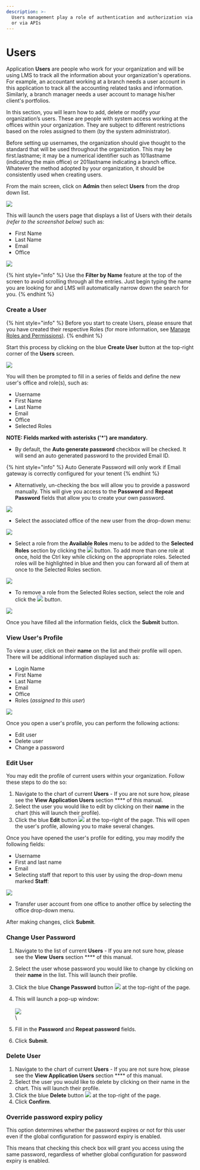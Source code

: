 ```yaml
---
description: >-
  Users management play a role of authentication and authorization via Web App
  or via APIs
---
```


# Users

Application **Users** are people who work for your organization and will be using LMS to track all the information about your organization's operations. For example, an accountant working at a branch needs a user account in this application to track all the accounting related tasks and information. Similarly, a branch manager needs a user account to manage his/her client's portfolios.

In this section, you will learn how to add, delete or modify your organization’s users. These are people with system access working at the offices within your organization. They are subject to different restrictions based on the roles assigned to them (by the system administrator).

Before setting up usernames, the organization should give thought to the standard that will be used throughout the organization. This may be first.lastname; it may be a numerical identifier such as 101lastname (indicating the main office) or 201lastname indicating a branch office.  Whatever the method adopted by your organization, it should be consistently used when creating users.

From the main screen, click on **Admin** then select **Users** from the drop down list.

![](../../.gitbook/assets/users.png)

This will launch the users page that displays a list of Users with their details _(refer to the screenshot below)_ such as:

* First Name
* Last Name
* Email
* Office

![](../../.gitbook/assets/userlist.png)

{% hint style="info" %}
Use the **Filter by Name** feature at the top of the screen to avoid scrolling through all the entries. Just begin typing the name you are looking for and LMS will automatically narrow down the search for you.
{% endhint %}

### **Create a User** <a href="#users-createauser" id="users-createauser"></a>

{% hint style="info" %}
Before you start to create Users, please ensure that you have created their respective Roles (for more information, see [Manage Roles and Permissions)](system/manage-roles-and-permissions.md).
{% endhint %}

Start this process by clicking on the blue **Create User** button at the top-right corner of the **Users** screen.

![](<../../.gitbook/assets/create user.png>)

You will then be prompted to fill in a series of fields and define the new user's office and role(s), such as:

* Username
* First Name
* Last Name
* Email
* Office
* Selected Roles

**NOTE: Fields marked with asterisks ('\*') are mandatory.**

* By default, the **Auto generate password** checkbox will be checked. It will send an auto generated password to the provided Email ID.

{% hint style="info" %}
Auto Generate Password will only work if Email gateway is correctly configured for your tenent
{% endhint %}

* Alternatively, un-checking the box will allow you to provide a password manually. This will give you access to the **Password** and **Repeat Password** fields that allow you to create your own password.

![](https://mifosforge.jira.com/wiki/download/attachments/67141740/password.png?version=1\&modificationDate=1552918763010\&cacheVersion=1\&api=v2)

* Select the associated office of the new user from the drop-down menu:

![](https://mifosforge.jira.com/wiki/download/attachments/67141740/officeSelect.png?version=1\&modificationDate=1552918895048\&cacheVersion=1\&api=v2)

* Select a role from the **Available Roles** menu to be added to the **Selected Roles**  section by clicking the ![](https://mifosforge.jira.com/wiki/download/attachments/67141740/forward.png?version=1\&modificationDate=1552919317808\&cacheVersion=1\&api=v2) button. To add more than one role at once, hold the Ctrl key while clicking on the appropriate roles. Selected roles will be highlighted in blue and then you can forward all of them at once to the Selected Roles section.

![](https://mifosforge.jira.com/wiki/download/attachments/67141740/fowardSelected.png?version=1\&modificationDate=1552920081425\&cacheVersion=1\&api=v2)

* To remove a role from the Selected Roles section, select the role and click the ![](https://mifosforge.jira.com/wiki/download/attachments/67141740/reverse.png?version=1\&modificationDate=1552919565391\&cacheVersion=1\&api=v2) button.

![](https://mifosforge.jira.com/wiki/download/attachments/67141740/reverseSelected.png?version=1\&modificationDate=1552920324066\&cacheVersion=1\&api=v2)

Once you have filled all the information fields, click the **Submit** button.

### **View User's Profile** <a href="#users-viewusersprofile" id="users-viewusersprofile"></a>

&#x20;To view a user, click on their **name** on the list and their profile will open. There will be additional information displayed such as:

* Login Name
* First Name
* Last Name
* Email
* Office
* Roles (_assigned to this user_)

![](../../.gitbook/assets/viewuser.png)

Once you open a user's profile, you can perform the following actions:

* Edit user
* Delete user
* Change a password

### **Edit User** <a href="#users-edituser" id="users-edituser"></a>

You may edit the profile of current users within your organization. Follow these steps to do the so:

1. Navigate to the chart of current **Users** - If you are not sure how, please see the **View Application Users** section **** of this manual.
2. Select the user you would like to edit by clicking on their **name** in the chart (this will launch their profile).
3. Click the blue **Edit** button ![](https://mifosforge.jira.com/wiki/download/attachments/67141740/useredit2.png?version=1\&modificationDate=1402359825419\&cacheVersion=1\&api=v2) at the top-right of the page. This will open the user's profile, allowing you to make several changes.&#x20;

Once you have opened the user's profile for editing, you may modify the following fields:

* Username
* First and last name
* Email
* Selecting staff that report to this user by using the drop-down menu marked **Staff**:

![](https://mifosforge.jira.com/wiki/download/attachments/67141740/staff.png?version=1\&modificationDate=1552920958857\&cacheVersion=1\&api=v2)

* Transfer user account from one office to another office by selecting the office drop-down menu.

After making changes, click **Submit**.

### **Change User Password** <a href="#users-changeuserpassword" id="users-changeuserpassword"></a>

1. Navigate to the list of current **Users** - If you are not sure how, please see the **View** **Users** section **** of this manual.
2. Select the user whose password you would like to change by clicking on their **name** in the list. This will launch their profile.
3. Click the blue **Change Password** button ![](https://mifosforge.jira.com/wiki/download/attachments/67141740/userchangepw.png?version=1\&modificationDate=1402360045531\&cacheVersion=1\&api=v2) at the top-right of the page.
4. This will launch a pop-up window:\
   \
   ![](<../../.gitbook/assets/change passwor.png>)\
   \

5. Fill in the **Password** and **Repeat password** fields.
6. Click **Submit**.

### **Delete User** <a href="#users-deleteuser" id="users-deleteuser"></a>

1. Navigate to the chart of current **Users** - If you are not sure how, please see the **View Application Users** section **** of this manual.
2. Select the user you would like to delete by clicking on their name in the chart. This will launch their profile.
3. Click the blue **Delete** button ![](https://mifosforge.jira.com/wiki/download/attachments/67141740/userdelete.png?version=1\&modificationDate=1402359844452\&cacheVersion=1\&api=v2) at the top-right of the page.
4. Click **Confirm**.

### **Override password expiry policy** <a href="#users-overridepasswordexpirypolicy" id="users-overridepasswordexpirypolicy"></a>

This option determines whether the password expires or not for this user even if the global configuration for password expiry is enabled.&#x20;

This means that checking this check box will grant you access using the same password, regardless of whether global configuration for password expiry is enabled.&#x20;
